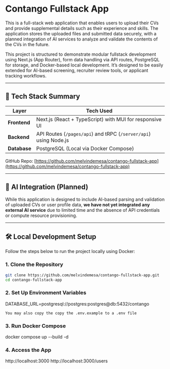 # Contango Fullstack App

This is a full-stack web application that enables users to upload their CVs and provide supplemental details such as their experience and skills. The application stores the uploaded files and submitted data securely, with a planned integration of AI services to analyze and validate the contents of the CVs in the future.

This project is structured to demonstrate modular fullstack development using Next.js (App Router), form data handling via API routes, PostgreSQL for storage, and Docker-based local development. It’s designed to be easily extended for AI-based screening, recruiter review tools, or applicant tracking workflows.

---

## 🚀 Tech Stack Summary

| Layer          | Tech Used                                                        |
|----------------|------------------------------------------------------------------|
| **Frontend**   | Next.js (React + TypeScript) with MUI for responsive UI          |
| **Backend**    | API Routes (`/pages/api`) and tRPC (`/server/api`) using Node.js |
| **Database**   | PostgreSQL (Local via Docker Compose)                            |

GitHub Repo: [https://github.com/melvindemesa/contango-fullstack-app](https://github.com/melvindemesa/contango-fullstack-app)

---

## 🧠 AI Integration (Planned)

While this application is designed to include AI-based parsing and validation of uploaded CVs or user profile data, **we have not yet integrated any external AI service** due to limited time and the absence of API credentials or compute resource provisioning.

---

## 🛠️ Local Development Setup

Follow the steps below to run the project locally using Docker:

### 1. Clone the Repository

```bash
git clone https://github.com/melvindemesa/contango-fullstack-app.git
cd contango-fullstack-app
```

### 2. Set Up Environment Variables
DATABASE_URL=postgresql://postgres:postgres@db:5432/contango

`You may also copy the copy the .env.example to a .env file`

### 3. Run Docker Compose
docker compose up --build -d

### 4. Access the App
http://localhost:3000
http://localhost:3000/users